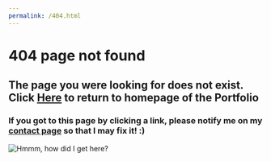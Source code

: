 ```yaml
---
permalink: /404.html
---
```

# 404 page not found

## The page you were looking for does not exist. Click <a href="index.html">Here</a> to return to homepage of the Portfolio

### If you got to this page by clicking a link, please notify me on my <a href="contact.html">contact page</a> so that I may fix it! :)

![Hmmm, how did I get here?](/mo-imagees/profile_circle.png)
